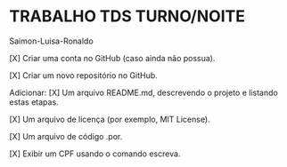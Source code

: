 # TRABALHO TDS TURNO/NOITE 

Saimon-Luisa-Ronaldo

[X] Criar uma conta no GitHub (caso ainda não possua).  

[X] Criar um novo repositório no GitHub.  

Adicionar:
[X] Um arquivo README.md, descrevendo o projeto e listando estas etapas.  

[X] Um arquivo de licença (por exemplo, MIT License).

[X] Um arquivo de código .por.

[X] Exibir um CPF usando o comando escreva.
